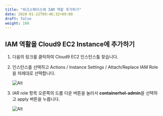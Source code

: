 ```yaml
---
title: "워크스페이스에 IAM 역할 추가하기"
date: 2020-01-22T09:46:32+09:00
draft: false
weight: 160
---
```


## IAM 역활을 Cloud9 EC2 Instance에 추가하기

1. 다음의 링크를 클릭하여 Cloud9 EC2 인스턴스틀 찾습니다.
2. 인스턴스를 선택하고  Actions / Instance Settings / Attach/Replace IAM Role 을 차례대로 선택합니다.

     ![Alt](/public/images/iam/intance-role.png "cloud9 afters")

3. IAR role 항목 오른쪽의 드롭 다운 버튼을 눌러서 **containerhol-admin**을 선택하고 apply 버튼을 누릅니다.

     ![Alt](/public/images/iam/attach-role.png "cloud9 afters")

